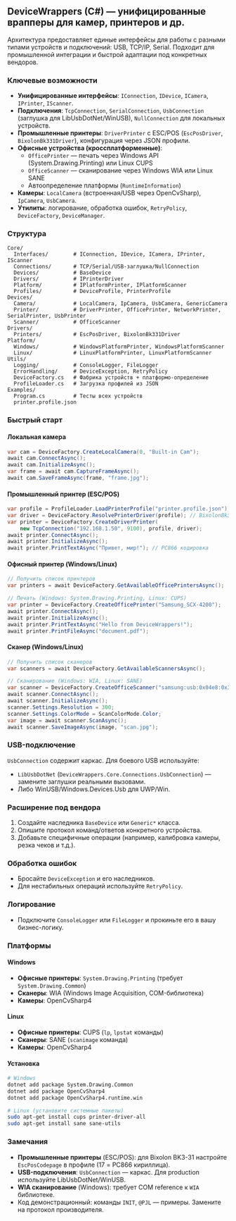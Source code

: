 ## DeviceWrappers (C#) — унифицированные врапперы для камер, принтеров и др.

Архитектура предоставляет единые интерфейсы для работы с разными типами устройств и подключений: USB, TCP/IP, Serial. Подходит для промышленной интеграции и быстрой адаптации под конкретных вендоров.

### Ключевые возможности
- **Унифицированные интерфейсы**: `IConnection`, `IDevice`, `ICamera`, `IPrinter`, `IScanner`.
- **Подключения**: `TcpConnection`, `SerialConnection`, `UsbConnection` (заглушка для LibUsbDotNet/WinUSB), `NullConnection` для локальных устройств.
- **Промышленные принтеры**: `DriverPrinter` с ESC/POS (`EscPosDriver`, `BixolonBk331Driver`), конфигурация через JSON профили.
- **Офисные устройства (кроссплатформенные)**:
  - `OfficePrinter` — печать через Windows API (System.Drawing.Printing) или Linux CUPS
  - `OfficeScanner` — сканирование через Windows WIA или Linux SANE
  - Автоопределение платформы (`RuntimeInformation`)
- **Камеры**: `LocalCamera` (встроенная/USB через OpenCvSharp), `IpCamera`, `UsbCamera`.
- **Утилиты**: логирование, обработка ошибок, `RetryPolicy`, `DeviceFactory`, `DeviceManager`.

### Структура
```
Core/
  Interfaces/        # IConnection, IDevice, ICamera, IPrinter, IScanner
  Connections/       # TCP/Serial/USB-заглушка/NullConnection
  Devices/           # BaseDevice
  Drivers/           # IPrinterDriver
  Platform/          # IPlatformPrinter, IPlatformScanner
  Profiles/          # DeviceProfile, PrinterProfile
Devices/
  Camera/            # LocalCamera, IpCamera, UsbCamera, GenericCamera
  Printer/           # DriverPrinter, OfficePrinter, NetworkPrinter, SerialPrinter, UsbPrinter
  Scanner/           # OfficeScanner
Drivers/
  Printers/          # EscPosDriver, BixolonBk331Driver
Platform/
  Windows/           # WindowsPlatformPrinter, WindowsPlatformScanner
  Linux/             # LinuxPlatformPrinter, LinuxPlatformScanner
Utils/
  Logging/           # ConsoleLogger, FileLogger
  ErrorHandling/     # DeviceException, RetryPolicy
  DeviceFactory.cs   # Фабрика устройств + платформо-определение
  ProfileLoader.cs   # Загрузка профилей из JSON
Examples/
  Program.cs         # Тесты всех устройств
  printer.profile.json
```

### Быстрый старт

#### Локальная камера
```csharp
var cam = DeviceFactory.CreateLocalCamera(0, "Built-in Cam");
await cam.ConnectAsync();
await cam.InitializeAsync();
var frame = await cam.CaptureFrameAsync();
await cam.SaveFrameAsync(frame, "frame.jpg");
```

#### Промышленный принтер (ESC/POS)
```csharp
var profile = ProfileLoader.LoadPrinterProfile("printer.profile.json");
var driver = DeviceFactory.ResolvePrinterDriver(profile); // BixolonBk331Driver
var printer = DeviceFactory.CreateDriverPrinter(
    new TcpConnection("192.168.1.50", 9100), profile, driver);
await printer.ConnectAsync();
await printer.InitializeAsync();
await printer.PrintTextAsync("Привет, мир!"); // PC866 кодировка
```

#### Офисный принтер (Windows/Linux)
```csharp
// Получить список принтеров
var printers = await DeviceFactory.GetAvailableOfficePrintersAsync();

// Печать (Windows: System.Drawing.Printing, Linux: CUPS)
var printer = DeviceFactory.CreateOfficePrinter("Samsung_SCX-4200");
await printer.ConnectAsync();
await printer.InitializeAsync();
await printer.PrintTextAsync("Hello from DeviceWrappers!");
await printer.PrintFileAsync("document.pdf");
```

#### Сканер (Windows/Linux)
```csharp
// Получить список сканеров
var scanners = await DeviceFactory.GetAvailableScannersAsync();

// Сканирование (Windows: WIA, Linux: SANE)
var scanner = DeviceFactory.CreateOfficeScanner("samsung:usb:0x04e8:0x3413");
await scanner.ConnectAsync();
await scanner.InitializeAsync();
scanner.Settings.Resolution = 300;
scanner.Settings.ColorMode = ScanColorMode.Color;
var image = await scanner.ScanAsync();
await scanner.SaveImageAsync(image, "scan.jpg");
```

### USB-подключение
`UsbConnection` содержит каркас. Для боевого USB используйте:
- `LibUsbDotNet` (`DeviceWrappers.Core.Connections.UsbConnection`) — замените заглушки реальными вызовами.
- Либо WinUSB/Windows.Devices.Usb для UWP/Win.

### Расширение под вендора
1. Создайте наследника `BaseDevice` или `Generic*` класса.
2. Опишите протокол команд/ответов конкретного устройства.
3. Добавьте специфичные операции (например, калибровка камеры, резка чеков и т.д.).

### Обработка ошибок
- Бросайте `DeviceException` и его наследников.
- Для нестабильных операций используйте `RetryPolicy`.

### Логирование
- Подключите `ConsoleLogger` или `FileLogger` и прокиньте его в вашу бизнес-логику.

### Платформы

#### Windows
- **Офисные принтеры**: `System.Drawing.Printing` (требует `System.Drawing.Common`)
- **Сканеры**: WIA (Windows Image Acquisition, COM-библиотека)
- **Камеры**: OpenCvSharp4

#### Linux
- **Офисные принтеры**: CUPS (`lp`, `lpstat` команды)
- **Сканеры**: SANE (`scanimage` команда)
- **Камеры**: OpenCvSharp4

#### Установка
```bash
# Windows
dotnet add package System.Drawing.Common
dotnet add package OpenCvSharp4
dotnet add package OpenCvSharp4.runtime.win

# Linux (установите системные пакеты)
sudo apt-get install cups printer-driver-all
sudo apt-get install sane sane-utils
```

### Замечания
- **Промышленные принтеры** (ESC/POS): для Bixolon BK3-31 настройте `EscPosCodepage` в профиле (17 = PC866 кириллица).
- **USB-подключения**: `UsbConnection` — каркас. Для production используйте LibUsbDotNet/WinUSB.
- **WIA сканирование** (Windows): требует COM reference к `WIA` библиотеке.
- Код демонстрационный: команды `INIT`, `@PJL` — примеры. Замените на протокол производителя.


